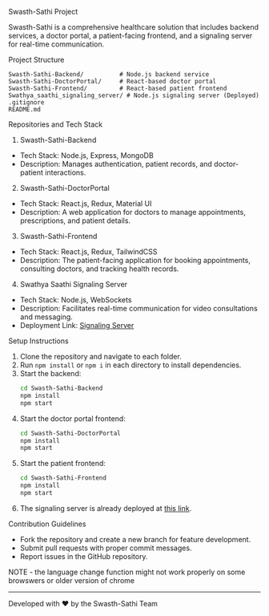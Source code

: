 Swasth-Sathi Project

Swasth-Sathi is a comprehensive healthcare solution that includes backend services, a doctor portal, a patient-facing frontend, and a signaling server for real-time communication.

 Project Structure

```
Swasth-Sathi-Backend/          # Node.js backend service
Swasth-Sathi-DoctorPortal/     # React-based doctor portal
Swasth-Sathi-Frontend/         # React-based patient frontend
Swathya_saathi_signaling_server/ # Node.js signaling server (Deployed)
.gitignore
README.md
```

 Repositories and Tech Stack

 1. Swasth-Sathi-Backend
- Tech Stack: Node.js, Express, MongoDB
- Description: Manages authentication, patient records, and doctor-patient interactions.

 2. Swasth-Sathi-DoctorPortal
- Tech Stack: React.js, Redux, Material UI
- Description: A web application for doctors to manage appointments, prescriptions, and patient details.

 3. Swasth-Sathi-Frontend
- Tech Stack: React.js, Redux, TailwindCSS
- Description: The patient-facing application for booking appointments, consulting doctors, and tracking health records.

 4. Swathya Saathi Signaling Server
- Tech Stack: Node.js, WebSockets
- Description: Facilitates real-time communication for video consultations and messaging.
- Deployment Link: [Signaling Server](https://swathya-saathi-signaling-server.onrender.com)

 Setup Instructions

1. Clone the repository and navigate to each folder.
2. Run `npm install` or `npm i` in each directory to install dependencies.
3. Start the backend:
   ```sh
   cd Swasth-Sathi-Backend
   npm install
   npm start
   ```
4. Start the doctor portal frontend:
   ```sh
   cd Swasth-Sathi-DoctorPortal
   npm install
   npm start
   ```
5. Start the patient frontend:
   ```sh
   cd Swasth-Sathi-Frontend
   npm install
   npm start
   ```
6. The signaling server is already deployed at [this link](https://swathya-saathi-signaling-server.onrender.com).

 Contribution Guidelines
- Fork the repository and create a new branch for feature development.
- Submit pull requests with proper commit messages.
- Report issues in the GitHub repository.


NOTE - the language change function might not work properly on some browswers or older version of chrome

---
Developed with ❤️ by the Swasth-Sathi Team
